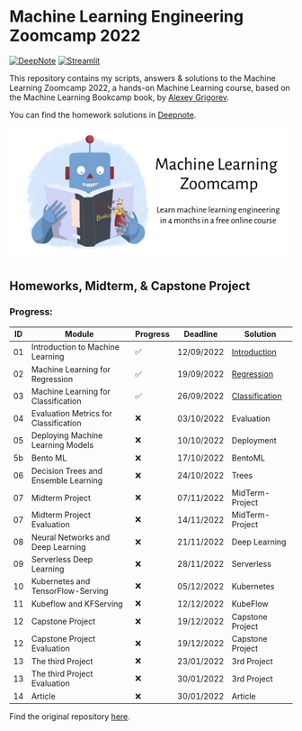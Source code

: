 # Machine Learning Engineering Zoomcamp 2022

[![DeepNote][deepnote_logo]][introduction_notebook]
[![Streamlit][streamlit_logo]][streamlit_app]

This repository contains my scripts, answers & solutions to the Machine Learning Zoomcamp 2022, 
a hands-on Machine Learning course, based on the Machine Learning Bookcamp book, by [Alexey Grigorev](https://github.com/alexeygrigorev). 

You can find the homework solutions in [Deepnote][deepnote_project].

![ML ZoomCamp](https://github.com/jxareas/Machine-Learning-Bookcamp-2022/raw/master/images/zoomcamp.jpg)

## Homeworks, Midterm, & Capstone Project
### Progress:
| ID  | Module                                | Progress           | Deadline    | Solution                                  | 
|-----|----------------------------------------------|--------------------|--------------|-------------------------------------------|
| 01  | Introduction to Machine Learning             | :white_check_mark: | 12/09/2022   | [Introduction][introduction_notebook]     |
| 02  | Machine Learning for Regression              | :white_check_mark: | 19/09/2022   | [Regression][regression_notebook]         |
| 03  | Machine Learning for Classification          | :white_check_mark: | 26/09/2022   | [Classification][classification_notebook] |
| 04  | Evaluation Metrics for Classification        | :x:                | 03/10/2022   | Evaluation                                |
| 05  | Deploying Machine Learning Models            | :x:                | 10/10/2022   | Deployment                                |
| 5b  | Bento ML                                     | :x:                | 17/10/2022   | BentoML                                   |
| 06  | Decision Trees and Ensemble Learning         | :x:                | 24/10/2022   | Trees                                     |
| 07  | Midterm Project                              | :x:                | 07/11/2022   | MidTerm-Project                           |
| 07  | Midterm Project Evaluation                   | :x:                | 14/11/2022   | MidTerm-Project                           |
| 08  | Neural Networks and Deep Learning            | :x:                | 21/11/2022   | Deep Learning                             |
| 09  | Serverless Deep Learning                     | :x:                | 28/11/2022   | Serverless                                |
| 10  | Kubernetes and TensorFlow-Serving            | :x:                | 05/12/2022   | Kubernetes                                |
| 11  | Kubeflow and KFServing                       | :x:                | 12/12/2022   | KubeFlow                                  |
| 12  | Capstone Project                             | :x:                | 19/12/2022   | Capstone Project                          |
| 12  | Capstone Project Evaluation                  | :x:                | 19/12/2022   | Capstone Project                          |
| 13  | The third Project                            | :x:                | 23/01/2022   | 3rd Project                               |
| 13  | The third Project Evaluation                 | :x:                | 30/01/2022   | 3rd Project                               |
| 14  | Article                                      | :x:                | 30/01/2022   | Article                                   |

Find the original repository [here][zoomcamp_repo].

<!-- MARKDOWN LINKS -->
[deepnote_logo]: https://img.shields.io/badge/Launch%20Deepnote-3793EF?style=for-the-badge&logo=Deepnote&logoColor=white
[streamlit_logo]: https://img.shields.io/badge/Launch%20Streamlit-FF4B4B?style=for-the-badge&logo=Streamlit&logoColor=white
[deepnote_project]: https://deepnote.com/workspace/jxareas-8105-02fbc958-ba4f-4c14-bbe9-027265ebe5a2/project/Machine-Learning-Zoomcamp-2022-53236a30-134b-4aa8-bb58-983e8015d3a4
[streamlit_app]: https://jxareas-machine-learning-bookcamp-2022-streamlithome-str-prpzud.streamlitapp.com/
[introduction_notebook]: https://deepnote.com/workspace/jxareas-8105-02fbc958-ba4f-4c14-bbe9-027265ebe5a2/project/Machine-Learning-Zoomcamp-Answers-53236a30-134b-4aa8-bb58-983e8015d3a4/notebook/Homework%201%20-%20Solutions-07cb52fc47da4f669a0c77d32663c4d1
[regression_notebook]: https://deepnote.com/workspace/jxareas-8105-02fbc958-ba4f-4c14-bbe9-027265ebe5a2/project/Machine-Learning-Zoomcamp-Answers-53236a30-134b-4aa8-bb58-983e8015d3a4/notebook/Homework%202-f436b1d38e154867aecf4363d0d01d1a
[classification_notebook]: https://deepnote.com/workspace/jxareas-8105-02fbc958-ba4f-4c14-bbe9-027265ebe5a2/project/Machine-Learning-Zoomcamp-2022-53236a30-134b-4aa8-bb58-983e8015d3a4/notebook/Homework%203-ceea144534e64ecca19e41b249be8c42
[zoomcamp_repo]: https://github.com/alexeygrigorev/mlbookcamp-code/tree/master/course-zoomcamp
[al_github]: https://github.com/alexeygrigorev
